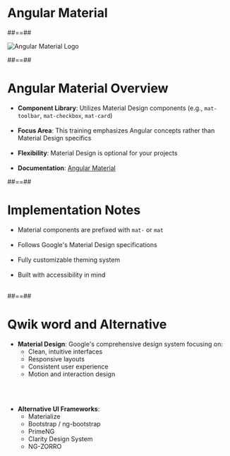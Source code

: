 <!-- .slide: class="transition-bg-sfeir-2" -->

# Angular Material

##==##

<!-- .slide: class="full-center" -->

![Angular Material Logo](assets/images/school/basics/angular_material.png)

##==##

# Angular Material Overview

- **Component Library**: Utilizes Material Design components (e.g., `mat-toolbar`, `mat-checkbox`, `mat-card`) <br/><br/>
- **Focus Area**: This training emphasizes Angular concepts rather than Material Design specifics <br/><br/>
- **Flexibility**: Material Design is optional for your projects <br/><br/>
- **Documentation**: [Angular Material](https://material.angular.io/)

##==##

# Implementation Notes

- Material components are prefixed with `mat-` or `mat` <br/><br/>
- Follows Google's Material Design specifications <br/><br/>
- Fully customizable theming system <br/><br/>
- Built with accessibility in mind <br/><br/>

##==##

# Qwik word and Alternative

- **Material Design**: Google's comprehensive design system focusing on:
  - Clean, intuitive interfaces
  - Responsive layouts
  - Consistent user experience
  - Motion and interaction design

<br/><br/>

- **Alternative UI Frameworks**:
  - Materialize
  - Bootstrap / ng-bootstrap
  - PrimeNG
  - Clarity Design System
  - NG-ZORRO
